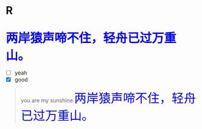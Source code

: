 # R
<font color=blue face="宋体" size=6>两岸猿声啼不住，轻舟已过万重山。</font>
---
- [ ] yeah
- [x] good

> you are my sunshine
<font color=blue face="宋体" size=6>两岸猿声啼不住，轻舟已过万重山。</font>
